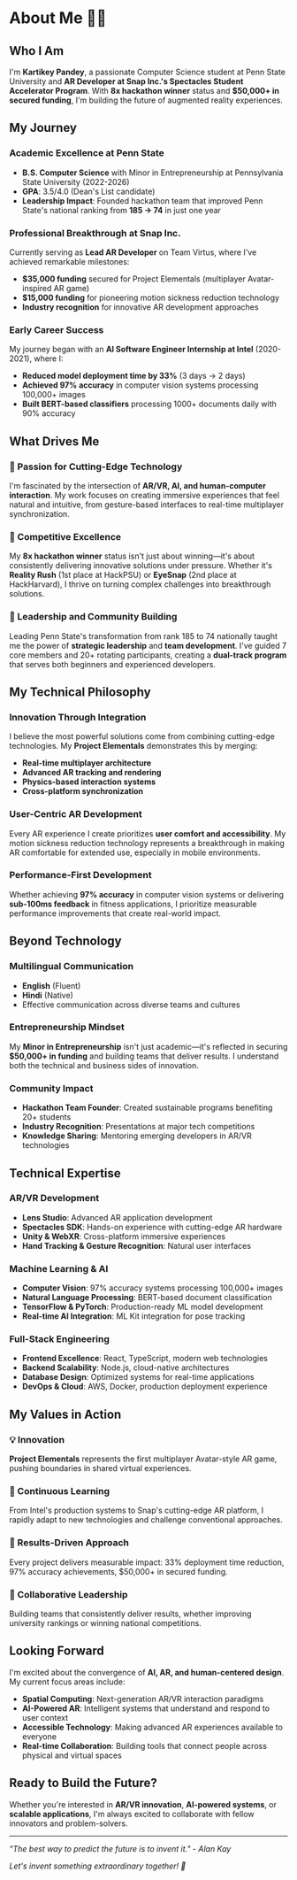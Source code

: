 # About Me 👨‍💻

## Who I Am

I'm **Kartikey Pandey**, a passionate Computer Science student at Penn State University and **AR Developer at Snap Inc.'s Spectacles Student Accelerator Program**. With **8x hackathon winner** status and **$50,000+ in secured funding**, I'm building the future of augmented reality experiences.

## My Journey

### Academic Excellence at Penn State
- **B.S. Computer Science** with Minor in Entrepreneurship at Pennsylvania State University (2022-2026)
- **GPA**: 3.5/4.0 (Dean's List candidate)
- **Leadership Impact**: Founded hackathon team that improved Penn State's national ranking from **185 → 74** in just one year

### Professional Breakthrough at Snap Inc.
Currently serving as **Lead AR Developer** on Team Virtus, where I've achieved remarkable milestones:
- **$35,000 funding** secured for Project Elementals (multiplayer Avatar-inspired AR game)
- **$15,000 funding** for pioneering motion sickness reduction technology
- **Industry recognition** for innovative AR development approaches

### Early Career Success
My journey began with an **AI Software Engineer Internship at Intel** (2020-2021), where I:
- **Reduced model deployment time by 33%** (3 days → 2 days)
- **Achieved 97% accuracy** in computer vision systems processing 100,000+ images
- **Built BERT-based classifiers** processing 1000+ documents daily with 90% accuracy

## What Drives Me

### 🎯 Passion for Cutting-Edge Technology
I'm fascinated by the intersection of **AR/VR, AI, and human-computer interaction**. My work focuses on creating immersive experiences that feel natural and intuitive, from gesture-based interfaces to real-time multiplayer synchronization.

### 🌟 Competitive Excellence
My **8x hackathon winner** status isn't just about winning—it's about consistently delivering innovative solutions under pressure. Whether it's **Reality Rush** (1st place at HackPSU) or **EyeSnap** (2nd place at HackHarvard), I thrive on turning complex challenges into breakthrough solutions.

### 🤝 Leadership and Community Building
Leading Penn State's transformation from rank 185 to 74 nationally taught me the power of **strategic leadership** and **team development**. I've guided 7 core members and 20+ rotating participants, creating a **dual-track program** that serves both beginners and experienced developers.

## My Technical Philosophy

### Innovation Through Integration
I believe the most powerful solutions come from combining cutting-edge technologies. My **Project Elementals** demonstrates this by merging:
- **Real-time multiplayer architecture**
- **Advanced AR tracking and rendering**
- **Physics-based interaction systems**
- **Cross-platform synchronization**

### User-Centric AR Development
Every AR experience I create prioritizes **user comfort and accessibility**. My motion sickness reduction technology represents a breakthrough in making AR comfortable for extended use, especially in mobile environments.

### Performance-First Development
Whether achieving **97% accuracy** in computer vision systems or delivering **sub-100ms feedback** in fitness applications, I prioritize measurable performance improvements that create real-world impact.

## Beyond Technology

### Multilingual Communication
- **English** (Fluent)
- **Hindi** (Native)
- Effective communication across diverse teams and cultures

### Entrepreneurship Mindset
My **Minor in Entrepreneurship** isn't just academic—it's reflected in securing **$50,000+ in funding** and building teams that deliver results. I understand both the technical and business sides of innovation.

### Community Impact
- **Hackathon Team Founder**: Created sustainable programs benefiting 20+ students
- **Industry Recognition**: Presentations at major tech competitions
- **Knowledge Sharing**: Mentoring emerging developers in AR/VR technologies

## Technical Expertise

### AR/VR Development
- **Lens Studio**: Advanced AR application development
- **Spectacles SDK**: Hands-on experience with cutting-edge AR hardware
- **Unity & WebXR**: Cross-platform immersive experiences
- **Hand Tracking & Gesture Recognition**: Natural user interfaces

### Machine Learning & AI
- **Computer Vision**: 97% accuracy systems processing 100,000+ images
- **Natural Language Processing**: BERT-based document classification
- **TensorFlow & PyTorch**: Production-ready ML model development
- **Real-time AI Integration**: ML Kit integration for pose tracking

### Full-Stack Engineering
- **Frontend Excellence**: React, TypeScript, modern web technologies
- **Backend Scalability**: Node.js, cloud-native architectures
- **Database Design**: Optimized systems for real-time applications
- **DevOps & Cloud**: AWS, Docker, production deployment experience

## My Values in Action

### 💡 Innovation
**Project Elementals** represents the first multiplayer Avatar-style AR game, pushing boundaries in shared virtual experiences.

### 🔄 Continuous Learning
From Intel's production systems to Snap's cutting-edge AR platform, I rapidly adapt to new technologies and challenge conventional approaches.

### 🎯 Results-Driven Approach
Every project delivers measurable impact: 33% deployment time reduction, 97% accuracy achievements, $50,000+ in secured funding.

### 🤝 Collaborative Leadership
Building teams that consistently deliver results, whether improving university rankings or winning national competitions.

## Looking Forward

I'm excited about the convergence of **AI, AR, and human-centered design**. My current focus areas include:

- **Spatial Computing**: Next-generation AR/VR interaction paradigms
- **AI-Powered AR**: Intelligent systems that understand and respond to user context
- **Accessible Technology**: Making advanced AR experiences available to everyone
- **Real-time Collaboration**: Building tools that connect people across physical and virtual spaces

## Ready to Build the Future?

Whether you're interested in **AR/VR innovation**, **AI-powered systems**, or **scalable applications**, I'm always excited to collaborate with fellow innovators and problem-solvers.

---

*"The best way to predict the future is to invent it." - Alan Kay*

*Let's invent something extraordinary together! 🚀*